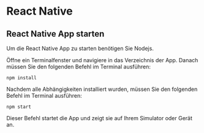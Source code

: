 # React Native

## React Native App starten

Um die React Native App zu starten benötigen Sie Nodejs.

Öffne ein Terminalfenster und navigiere in das Verzeichnis der App.
Danach müssen Sie den folgenden Befehl im Terminal ausführen:

`npm install`

Nachdem alle Abhängigkeiten installiert wurden, müssen Sie den folgenden Befehl im Terminal ausführen:

`npm start`

Dieser Befehl startet die App und zeigt sie auf Ihrem Simulator oder Gerät an.